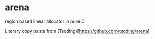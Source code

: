 # arena
region based linear allocator in pure C

Literary copy paste from (Tsoding)[https://github.com/tsoding/arena]
